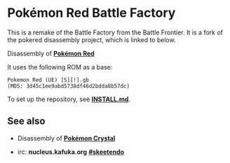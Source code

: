 # Pokémon Red Battle Factory

This is a remake of the Battle Factory from the Battle Frontier.  It is a fork of the pokered disassembly project, which is linked to below.

Disassembly of [**Pokémon Red**](https://github.com/iimarckus/pokered)

It uses the following ROM as a base:

	Pokemon Red (UE) [S][!].gb
	(MD5: 3d45c1ee9abd5738df46d2bdda8b57dc)

To set up the repository, see [**INSTALL.md**](INSTALL.md).


## See also

* Disassembly of [**Pokémon Crystal**](https://github.com/kanzure/pokecrystal)

* irc: **nucleus.kafuka.org** [**#skeetendo**](https://kiwiirc.com/client/irc.nolimitzone.com/?#skeetendo)

